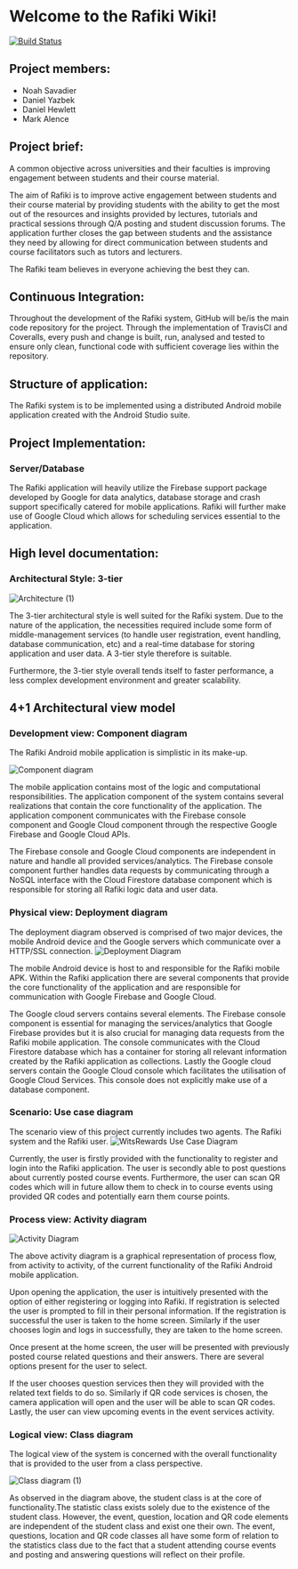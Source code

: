 # Welcome to the Rafiki Wiki!

[![Build Status](https://travis-ci.org/markalence/rafiki.svg?branch=master)](https://travis-ci.org/markalence/rafiki)

## Project members:
* Noah Savadier
* Daniel Yazbek
* Daniel Hewlett
* Mark Alence 

## Project brief:

A common objective across universities and their faculties is improving engagement between students and their course material. 

The aim of Rafiki is to improve active engagement between students and their course material by providing students with the ability to get the most out of the resources and insights provided by lectures, tutorials and practical sessions through Q/A posting and student discussion forums. The application further closes the gap between students and the assistance they need by allowing for direct communication between students and course facilitators such as tutors and lecturers.  

The Rafiki team believes in everyone achieving the best they can.

## Continuous Integration:
Throughout the development of the Rafiki system, GitHub will be/is the main code repository for the project. Through the implementation of TravisCI and Coveralls, every push and change is built, run, analysed and tested to ensure only clean, functional code with sufficient coverage lies within the repository.

## Structure of application:
The Rafiki system is to be implemented using a distributed Android mobile application created with the Android Studio suite.

## Project Implementation:
### Server/Database
The Rafiki application will heavily utilize the Firebase support package developed by Google for data analytics, database storage and crash support specifically catered for mobile applications. Rafiki will further make use of Google Cloud which allows for scheduling services essential to the application.

## High level documentation:
### Architectural Style: 3-tier
![Architecture (1)](https://user-images.githubusercontent.com/47977629/63334066-dd4f6c00-c33a-11e9-97e2-3432cfb49431.png)


The 3-tier architectural style is well suited for the Rafiki system. Due to the nature of the application, the necessities required include some form of middle-management services (to handle user registration, event handling, database communication, etc) and a real-time database for storing application and user data. A 3-tier style therefore is suitable. 

Furthermore, the 3-tier style overall tends itself to faster performance, a less complex development environment and greater scalability.


## 4+1 Architectural view model
### Development view: Component diagram
The Rafiki Android mobile application is simplistic in its make-up. 

![Component diagram](https://user-images.githubusercontent.com/47977629/65031607-d0c23180-d941-11e9-8d7e-35df9ccd6eea.png)

The mobile application contains most of the logic and computational responsibilities. The application component of the system contains several realizations that contain the core functionality of the application. The application component communicates with the Firebase console component and Google Cloud component through the respective Google Firebase and Google Cloud APIs.  

The Firebase console and Google Cloud components are independent in nature and handle all provided services/analytics. The Firebase console component further handles data requests by communicating through a NoSQL interface with the Cloud Firestore database component which is responsible for storing all Rafiki logic data and user data. 

### Physical view: Deployment diagram

The deployment diagram observed is comprised of two major devices, the mobile Android device and the Google servers which communicate over a HTTP/SSL connection.
![Deployment Diagram](https://user-images.githubusercontent.com/47977629/65031604-d0299b00-d941-11e9-92e3-e92791698b20.png)

The mobile Android device is host to and responsible for the Rafiki mobile APK. Within the Rafiki application there are several components that provide the core functionality of the application and are responsible for communication with Google Firebase and Google Cloud.

The Google cloud servers contains several elements. The Firebase console component is essential for managing the services/analytics that Google Firebase provides but it is also crucial for managing data requests from the Rafiki mobile application. The console communicates with the Cloud Firestore database which has a container for storing all relevant information created by the Rafiki application as collections. Lastly the Google cloud servers contain the Google Cloud console which facilitates the utilisation of Google Cloud Services. This console does not explicitly make use of a database component.

### Scenario: Use case diagram

The scenario view of this project currently includes two agents. The Rafiki system and the Rafiki user. 
![WitsRewards Use Case Diagram](https://user-images.githubusercontent.com/47977629/65031603-d0299b00-d941-11e9-9547-a1a3d82fc3b2.png)

Currently, the user is firstly provided with the functionality to register and login into the Rafiki application. The user is secondly able to post questions about currently posted course events. Furthermore, the user can scan QR codes which will in future allow them to check in to course events using provided QR codes and potentially earn them course points.


### Process view: Activity diagram
![Activity Diagram](https://user-images.githubusercontent.com/47977629/65032913-65c62a00-d944-11e9-8a66-dec7ea345ad4.png)


The above activity diagram is a graphical representation of process flow, from activity to activity, of the current functionality of the Rafiki Android mobile application. 

Upon opening the application, the user is intuitively presented with the option of either registering or logging into Rafiki. If registration is selected the user is prompted to fill in their personal information. If the registration is successful the user is taken to the home screen. Similarly if the user chooses login and logs in successfully, they are taken to the home screen.  

Once present at the home screen, the user will be presented with previously posted course related questions and their answers. There are several options present for the user to select.

If the user chooses question services then they will provided with the related text fields to do so. Similarly if QR code services is chosen, the camera application will open and the user will be able to scan QR codes. Lastly, the user can view upcoming events in the event services activity.

### Logical view: Class diagram

The logical view of the system is concerned with the overall functionality that is provided to the user from a class perspective.

![Class diagram (1)](https://user-images.githubusercontent.com/47977629/63343192-a9ca0d00-c34d-11e9-95c7-1dc820deae68.png)


As observed in the diagram above, the student class is at the core of functionality.The statistic class exists solely due to the existence of the student class. However, the event, question, location and QR code elements are independent of the student class and exist one their own. The event, questions, location and QR code classes all have some form of relation to the statistics class due to the fact that a student attending course events and posting and answering questions will reflect on their profile.


